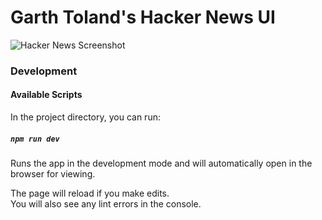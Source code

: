 # Garth Toland's Hacker News UI

![Hacker News Screenshot](https://i.imgur.com/sdfp65H.png)

### Development
#### Available Scripts

In the project directory, you can run:

##### `npm run dev`

Runs the app in the development mode and will automatically open in the browser for viewing.

The page will reload if you make edits.<br>
You will also see any lint errors in the console.

